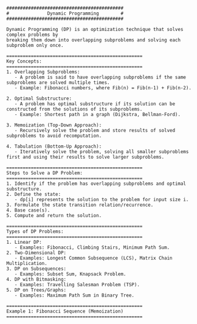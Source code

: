 
    ###########################################
    #              Dynamic Programming        #
    ###########################################

    Dynamic Programming (DP) is an optimization technique that solves complex problems by 
    breaking them down into overlapping subproblems and solving each subproblem only once.

    ==================================================
    Key Concepts:
    ==================================================
    1. Overlapping Subproblems:
       - A problem is said to have overlapping subproblems if the same subproblems are solved multiple times.
       - Example: Fibonacci numbers, where Fib(n) = Fib(n-1) + Fib(n-2).

    2. Optimal Substructure:
       - A problem has optimal substructure if its solution can be constructed from the solutions of its subproblems.
       - Example: Shortest path in a graph (Dijkstra, Bellman-Ford).

    3. Memoization (Top-Down Approach):
       - Recursively solve the problem and store results of solved subproblems to avoid recomputation.

    4. Tabulation (Bottom-Up Approach):
       - Iteratively solve the problem, solving all smaller subproblems first and using their results to solve larger subproblems.

    ==================================================
    Steps to Solve a DP Problem:
    ==================================================
    1. Identify if the problem has overlapping subproblems and optimal substructure.
    2. Define the state:
       - dp[i] represents the solution to the problem for input size i.
    3. Formulate the state transition relation/recurrence.
    4. Base case(s).
    5. Compute and return the solution.

    ==================================================
    Types of DP Problems:
    ==================================================
    1. Linear DP:
       - Examples: Fibonacci, Climbing Stairs, Minimum Path Sum.
    2. Two-Dimensional DP:
       - Examples: Longest Common Subsequence (LCS), Matrix Chain Multiplication.
    3. DP on Subsequences:
       - Examples: Subset Sum, Knapsack Problem.
    4. DP with Bitmasking:
       - Examples: Travelling Salesman Problem (TSP).
    5. DP on Trees/Graphs:
       - Examples: Maximum Path Sum in Binary Tree.

    ==================================================
    Example 1: Fibonacci Sequence (Memoization)
    ==================================================
